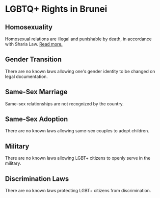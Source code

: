 # LGBTQ+ Rights in Brunei

## Homosexuality
Homosexual relations are illegal and punishable by death, in accordance with Sharia Law. [Read more.](https://en.wikipedia.org/wiki/Sharia#LGBT_rights)

## Gender Transition
There are no known laws allowing one's gender identity to be changed on legal documentation.

## Same-Sex Marriage
Same-sex relationships are not recognized by the country.

## Same-Sex Adoption
There are no known laws allowing same-sex couples to adopt children.

## Military
There are no known laws allowing LGBT+ citizens to openly serve in the military.

## Discrimination Laws
There are no known laws protecting LGBT+ citizens from discrimination.
